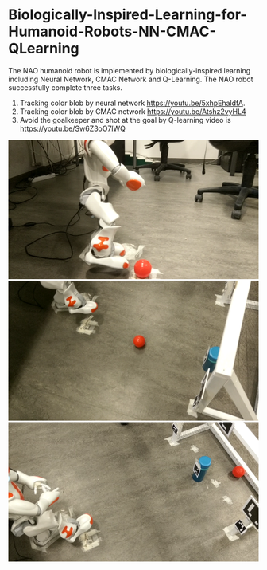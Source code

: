 # Biologically-Inspired-Learning-for-Humanoid-Robots-NN-CMAC-QLearning

The NAO humanoid robot is implemented by biologically-inspired learning including Neural Network, CMAC Network and Q-Learning.
The NAO robot successfully complete three tasks.
1. Tracking color blob by neural network https://youtu.be/5xhpEhaldfA.
2. Tracking color blob by CMAC network https://youtu.be/Atshz2vyHL4
3. Avoid the goalkeeper and shot at the goal by Q-learning video is https://youtu.be/Sw6Z3oO7lWQ

![alt text](https://github.com/AlexWUrobot/Biologically-Inspired-Learning-for-Humanoid-Robots-NN-CMAC-QLearning/blob/master/image/shoot0.png)
![alt text](https://github.com/AlexWUrobot/Biologically-Inspired-Learning-for-Humanoid-Robots-NN-CMAC-QLearning/blob/master/image/shoot1.png)
![alt text](https://github.com/AlexWUrobot/Biologically-Inspired-Learning-for-Humanoid-Robots-NN-CMAC-QLearning/blob/master/image/shoot2.png)
